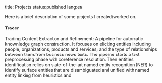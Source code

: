 title: Projects
status:published
lang:en

Here is a brief description of some projects I created/worked on.


#### Tracer
Trading Content Extraction and Refinement: A pipeline for automatic knownledge 
graph construction. It focuses on eliciting entities including people, 
organizations, products and services; and the type of relationships between 
them.from business news texts. The pipeline starts a text preprocessing 
phase with coreference resolution. Then entities identification relies on 
state-of-the-art named entity recognition (NER) to identify surface entities
that are disambiguated and unified with named entity linking from heuristics
and 